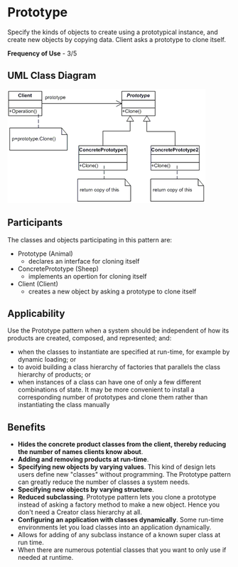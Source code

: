 # Prototype

Specify the kinds of objects to create using a prototypical instance, and create new objects by copying data. Client asks a prototype to clone itself.

**Frequency of Use** - 3/5

## UML Class Diagram
![Prototype UML](prototype.gif)

## Participants
The classes and objects participating in this pattern are:
- Prototype (Animal)
  - declares an interface for cloning itself
- ConcretePrototype (Sheep)
  - implements an opertion for cloning itself
- Client (Client)
  - creates a new object by asking a prototype to clone itself

## Applicability
Use the Prototype pattern when a system should be independent of how its products are created, composed, and represented; and:
- when the classes to instantiate are specified at run-time, for example by dynamic loading; or
- to avoid building a class hierarchy of factories that parallels the class hierarchy of products; or
- when instances of a class can have one of only a few different combinations of state. It may be more convenient to install a corresponding number of prototypes and clone them rather than instantiating the class manually

## Benefits
- **Hides the concrete product classes from the client, thereby reducing the number of names clients know about**.
- **Adding and removing products at run-time**.
- **Specifying new objects by varying values**. This kind of design lets users define new "classes" without programming. The Prototype pattern can greatly reduce the number of classes a system needs.
- **Specifying new objects by varying structure**.
- **Reduced subclassing**. Prototype pattern lets you clone a prototype instead of asking a factory method to make a new object. Hence you don't need a Creator class hierarchy at all.
- **Configuring an application with classes dynamically**. Some run-time environments let you load classes into an application dynamically.
- Allows for adding of any subclass instance of a known super class at run time.
- When there are numerous potential classes that you want to only use if needed at runtime.
